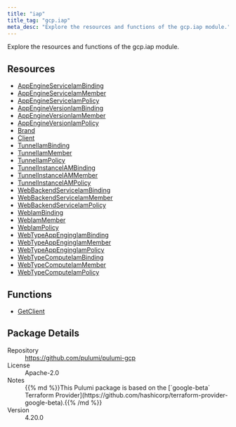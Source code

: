 ```yaml
---
title: "iap"
title_tag: "gcp.iap"
meta_desc: "Explore the resources and functions of the gcp.iap module."
---
```


<!-- WARNING: this file was generated by Pulumi Docs Generator. -->
<!-- Do not edit by hand unless you're certain you know what you are doing! -->

Explore the resources and functions of the gcp.iap module.

<h2 id="resources">Resources</h2>
<ul class="api">
    <li><a href="appengineserviceiambinding" title="AppEngineServiceIamBinding"><span class="symbol resource"></span>AppEngineServiceIamBinding</a></li>
    <li><a href="appengineserviceiammember" title="AppEngineServiceIamMember"><span class="symbol resource"></span>AppEngineServiceIamMember</a></li>
    <li><a href="appengineserviceiampolicy" title="AppEngineServiceIamPolicy"><span class="symbol resource"></span>AppEngineServiceIamPolicy</a></li>
    <li><a href="appengineversioniambinding" title="AppEngineVersionIamBinding"><span class="symbol resource"></span>AppEngineVersionIamBinding</a></li>
    <li><a href="appengineversioniammember" title="AppEngineVersionIamMember"><span class="symbol resource"></span>AppEngineVersionIamMember</a></li>
    <li><a href="appengineversioniampolicy" title="AppEngineVersionIamPolicy"><span class="symbol resource"></span>AppEngineVersionIamPolicy</a></li>
    <li><a href="brand" title="Brand"><span class="symbol resource"></span>Brand</a></li>
    <li><a href="client" title="Client"><span class="symbol resource"></span>Client</a></li>
    <li><a href="tunneliambinding" title="TunnelIamBinding"><span class="symbol resource"></span>TunnelIamBinding</a></li>
    <li><a href="tunneliammember" title="TunnelIamMember"><span class="symbol resource"></span>TunnelIamMember</a></li>
    <li><a href="tunneliampolicy" title="TunnelIamPolicy"><span class="symbol resource"></span>TunnelIamPolicy</a></li>
    <li><a href="tunnelinstanceiambinding" title="TunnelInstanceIAMBinding"><span class="symbol resource"></span>TunnelInstanceIAMBinding</a></li>
    <li><a href="tunnelinstanceiammember" title="TunnelInstanceIAMMember"><span class="symbol resource"></span>TunnelInstanceIAMMember</a></li>
    <li><a href="tunnelinstanceiampolicy" title="TunnelInstanceIAMPolicy"><span class="symbol resource"></span>TunnelInstanceIAMPolicy</a></li>
    <li><a href="webbackendserviceiambinding" title="WebBackendServiceIamBinding"><span class="symbol resource"></span>WebBackendServiceIamBinding</a></li>
    <li><a href="webbackendserviceiammember" title="WebBackendServiceIamMember"><span class="symbol resource"></span>WebBackendServiceIamMember</a></li>
    <li><a href="webbackendserviceiampolicy" title="WebBackendServiceIamPolicy"><span class="symbol resource"></span>WebBackendServiceIamPolicy</a></li>
    <li><a href="webiambinding" title="WebIamBinding"><span class="symbol resource"></span>WebIamBinding</a></li>
    <li><a href="webiammember" title="WebIamMember"><span class="symbol resource"></span>WebIamMember</a></li>
    <li><a href="webiampolicy" title="WebIamPolicy"><span class="symbol resource"></span>WebIamPolicy</a></li>
    <li><a href="webtypeappengingiambinding" title="WebTypeAppEngingIamBinding"><span class="symbol resource"></span>WebTypeAppEngingIamBinding</a></li>
    <li><a href="webtypeappengingiammember" title="WebTypeAppEngingIamMember"><span class="symbol resource"></span>WebTypeAppEngingIamMember</a></li>
    <li><a href="webtypeappengingiampolicy" title="WebTypeAppEngingIamPolicy"><span class="symbol resource"></span>WebTypeAppEngingIamPolicy</a></li>
    <li><a href="webtypecomputeiambinding" title="WebTypeComputeIamBinding"><span class="symbol resource"></span>WebTypeComputeIamBinding</a></li>
    <li><a href="webtypecomputeiammember" title="WebTypeComputeIamMember"><span class="symbol resource"></span>WebTypeComputeIamMember</a></li>
    <li><a href="webtypecomputeiampolicy" title="WebTypeComputeIamPolicy"><span class="symbol resource"></span>WebTypeComputeIamPolicy</a></li>
</ul>

<h2 id="functions">Functions</h2>
<ul class="api">
    <li><a href="getclient" title="GetClient"><span class="symbol function"></span>GetClient</a></li>
</ul>

<h2 id="package-details">Package Details</h2>
<dl class="package-details">
	<dt>Repository</dt>
	<dd><a href="https://github.com/pulumi/pulumi-gcp">https://github.com/pulumi/pulumi-gcp</a></dd>
	<dt>License</dt>
	<dd>Apache-2.0</dd>
	<dt>Notes</dt>
	<dd>{{% md %}}This Pulumi package is based on the [`google-beta` Terraform Provider](https://github.com/hashicorp/terraform-provider-google-beta).{{% /md %}}</dd>
	<dt>Version</dt>
	<dd>4.20.0</dd>
</dl>

